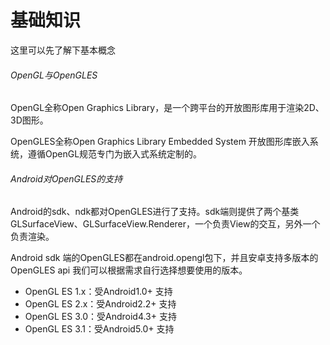 # 基础知识

这里可以先了解下基本概念

###### OpenGL与OpenGLES

OpenGL全称Open Graphics Library，是一个跨平台的开放图形库用于渲染2D、3D图形。

OpenGLES全称Open Graphics Library Embedded System 开放图形库嵌入系统，遵循OpenGL规范专门为嵌入式系统定制的。

###### Android对OpenGLES的支持

Android的sdk、ndk都对OpenGLES进行了支持。sdk端则提供了两个基类GLSurfaceView、GLSurfaceView.Renderer，一个负责View的交互，另外一个负责渲染。

Android sdk 端的OpenGLES都在android.opengl包下，并且安卓支持多版本的OpenGLES api 我们可以根据需求自行选择想要使用的版本。

- OpenGL ES 1.x：受Android1.0+ 支持
- OpenGL ES 2.x：受Android2.2+ 支持
- OpenGL ES 3.0：受Android4.3+ 支持
- OpenGL ES 3.1：受Android5.0+ 支持

